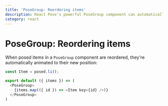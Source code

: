 ```yaml
---
title: 'PoseGroup: Reordering items'
description: React Pose's powerful PoseGroup component can automatically animate reordered items.
category: react
---
```


# PoseGroup: Reordering items

When posed items in a `PoseGroup` component are reordered, they're automatically animated to their new position:

```javascript
const Item = posed.li();

export default ({ items }) => (
  <PoseGroup>
    {items.map(({ id }) => <Item key={id} />)}
  </PoseGroup>
)
```

<CodeSandbox height="500" id="82k2rxv3kl" />
